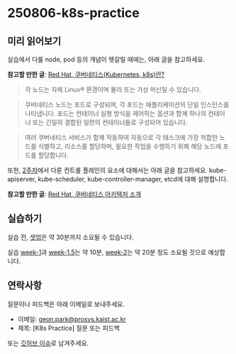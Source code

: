 # 250806-k8s-practice

## 미리 읽어보기
실습에서 다룰 node, pod 등의 개념이 헷갈릴 때에는, 아래 글을 참고하세요.

**참고할 만한 글**: [Red Hat, 쿠버네티스(Kubernetes, k8s)란? ](https://www.redhat.com/ko/topics/containers/what-is-kubernetes)

> 각 노드는 자체 Linux® 환경이며 물리 또는 가상 머신일 수 있습니다.

> 쿠버네티스 노드는 포드로 구성되며, 각 포드는 애플리케이션의 단일 인스턴스를 나타냅니다. 포드는 컨테이너 실행 방식을 제어하는 옵션과 함께 하나의 컨테이너 또는 긴밀히 결합된 일련의 컨테이너들로 구성되어 있습니다.

> 여러 쿠버네티스 서비스가 함께 작동하여 자동으로 각 태스크에 가장 적합한 노드를 식별하고, 리소스를 할당하며, 필요한 작업을 수행하기 위해 해당 노드에 포드를 할당합니다.

또한, [2주차](week-2/README.md)에서 다룬 컨트롤 플레인의 요소에 대해서는 아래 글을 참고하세요.
kube-apiserver, kube-scheduler, kube-controller-manager, etcd에 대해 설명합니다.

**참고할 만한 글**: [Red Hat, 쿠버네티스 아키텍처 소개](https://www.redhat.com/ko/topics/containers/kubernetes-architecture)

## 실습하기
실습 전, [셋업](week-1/SETUP.md)은 약 30분까지 소요될 수 있습니다.

실습 [week-1](week-1/README.md)과 [week-1.5](week-1/README-continue.md)는 약 10분, [week-2](week-2/README.md)는 약 20분 정도 소요될 것으로 예상합니다.

## 연락사항

질문이나 피드백은 아래 이메일로 보내주세요.

- 이메일: [geon.park@prosys.kaist.ac.kr](mailto:geon.park@prosys.kaist.ac.kr)
- 제목: [K8s Practice] 질문 또는 피드백

또는 [깃허브 이슈](https://github.com/Re-st/250806-k8s-practice/issues/new)로 남겨주세요.